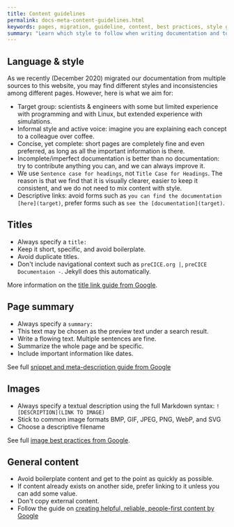 ```yaml
---
title: Content guidelines
permalink: docs-meta-content-guidelines.html
keywords: pages, migration, guideline, content, best practices, style guide
summary: "Learn which style to follow when writing documentation and to choose good titles, content and page summaries."
---
```


## Language & style

As we recently (December 2020) migrated our documentation from multiple sources to this website, you may find different styles and inconsistencies among different pages. However, here is what we aim for:

- Target group: scientists & engineers with some but limited experience with programming and with Linux, but extended experience with simulations.
- Informal style and active voice: imagine you are explaining each concept to a colleague over coffee.
- Concise, yet complete: short pages are completely fine and even preferred, as long as all the important information is there.
- Incomplete/imperfect documentation is better than no documentation: try to contribute anything you can, and we can always improve it.
- We use `Sentence case for headings`, not `Title Case for Headings`. The reason is that we find that it is visually clearer, easier to keep it consistent, and we do not need to mix content with style.
- Descriptive links: avoid forms such as `you can find the documentation [here](target)`, prefer forms such as `see the [documentation](target)`.

## Titles

- Always specify a `title:`
- Keep it short, specific, and avoid boilerplate.
- Avoid duplicate titles.
- Don't include navigational context such as `preCICE.org |`, `preCICE Documentaion -`. Jekyll does this automatically.

More information on the [title link guide from Google](https://developers.google.com/search/docs/appearance/title-link#page-titles).

## Page summary

- Always specify a `summary:`
- This text may be chosen as the preview text under a search result.
- Write a flowing text. Multiple sentences are fine.
- Summarize the whole page and be specific.
- Include important information like dates.

See full [snippet and meta-description guide from Google](https://developers.google.com/search/docs/appearance/snippet#meta-descriptions)

## Images

- Always specify a textual description using the full Markdown syntax: `![DESCRIPTION](LINK TO IMAGE)`
- Stick to common image formats BMP, GIF, JPEG, PNG, WebP, and SVG
- Choose a descriptive filename

See full [image best practices from Google](https://developers.google.com/search/docs/appearance/google-images).

## General content

- Avoid boilerplate content and get to the point as quickly as possible.
- If content already exists on another side, prefer linking to it unless you can add some value.
- Don't copy external content.
- Follow the guide on [creating helpful, reliable, people-first content by Google](https://developers.google.com/search/docs/fundamentals/creating-helpful-content)
